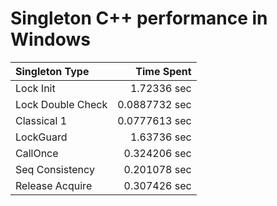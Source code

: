 # Singleton C++ performance in Windows
|Singleton Type    |  Time Spent   |
|:---              |---:           |
| Lock Init        |    1.72336 sec|
| Lock Double Check|  0.0887732 sec|
| Classical 1      |  0.0777613 sec|
| LockGuard        |    1.63736 sec|
| CallOnce         |   0.324206 sec|
| Seq Consistency  |   0.201078 sec|
| Release Acquire  |   0.307426 sec|